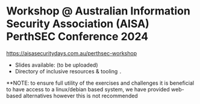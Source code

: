 # Workshop @ Australian Information Security Association (AISA) PerthSEC Conference 2024
https://aisasecuritydays.com.au/perthsec-workshop

- Slides available: (to be uploaded)
- Directory of inclusive resources & tooling `.`

**NOTE:
to ensure full utility of the exercises and challenges it is beneficial to have access to a linux/debian based system, we have provided web-based alternatives however this is not recommended

